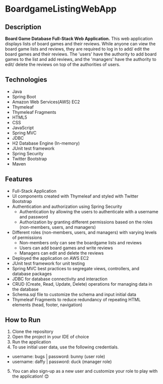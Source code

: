 # BoardgameListingWebApp

## Description

**Board Game Database Full-Stack Web Application.**
This web application displays lists of board games and their reviews. While anyone can view the board game lists and reviews, they are required to log in to add/ edit the board games and their reviews. The 'users' have the authority to add board games to the list and add reviews, and the 'managers' have the authority to edit/ delete the reviews on top of the authorities of users.

## Technologies

-   Java
-   Spring Boot
-   Amazon Web Services(AWS) EC2
-   Thymeleaf
-   Thymeleaf Fragments
-   HTML5
-   CSS
-   JavaScript
-   Spring MVC
-   JDBC
-   H2 Database Engine (In-memory)
-   JUnit test framework
-   Spring Security
-   Twitter Bootstrap
-   Maven

## Features

-   Full-Stack Application
-   UI components created with Thymeleaf and styled with Twitter Bootstrap
-   Authentication and authorization using Spring Security
    -   Authentication by allowing the users to authenticate with a username and password
    -   Authorization by granting different permissions based on the roles (non-members, users, and managers)
-   Different roles (non-members, users, and managers) with varying levels of permissions
    -   Non-members only can see the boardgame lists and reviews
    -   Users can add board games and write reviews
    -   Managers can edit and delete the reviews
-   Deployed the application on AWS EC2
-   JUnit test framework for unit testing
-   Spring MVC best practices to segregate views, controllers, and database packages
-   JDBC for database connectivity and interaction
-   CRUD (Create, Read, Update, Delete) operations for managing data in the database
-   Schema.sql file to customize the schema and input initial data
-   Thymeleaf Fragments to reduce redundancy of repeating HTML elements (head, footer, navigation)

## How to Run

1. Clone the repository
2. Open the project in your IDE of choice
3. Run the application
4. To use initial user data, use the following credentials.

-   username: bugs | password: bunny (user role)
-   username: daffy | password: duck (manager role)

5. You can also sign-up as a new user and customize your role to play with the application! 😊
